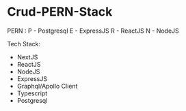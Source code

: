 # Crud-PERN-Stack

PERN : 
P - Postgresql
E - ExpressJS
R - ReactJS
N - NodeJS

Tech Stack:
- NextJS
- ReactJS
- NodeJS
- ExpressJS
- Graphql/Apollo Client
- Typescript
- Postgresql
